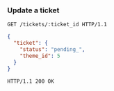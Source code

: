 ### Update a ticket

```http
GET /tickets/:ticket_id HTTP/1.1
```

```json
{
  "ticket": {
    "status": "pending_",  
    "theme_id": 5
  }
}
```

```http
HTTP/1.1 200 OK
```
